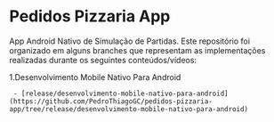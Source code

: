 # Pedidos Pizzaria App 
App Android Nativo de Simulação de Partidas. Este repositório foi organizado em alguns branches que representam as implementações realizadas durante os seguintes conteúdos/vídeos:

1.Desenvolvimento Mobile Nativo Para Android

     - [release/desenvolvimento-mobile-nativo-para-android](https://github.com/PedroThiagoGC/pedidos-pizzaria-app/tree/release/desenvolvimento-mobile-nativo-para-android)
